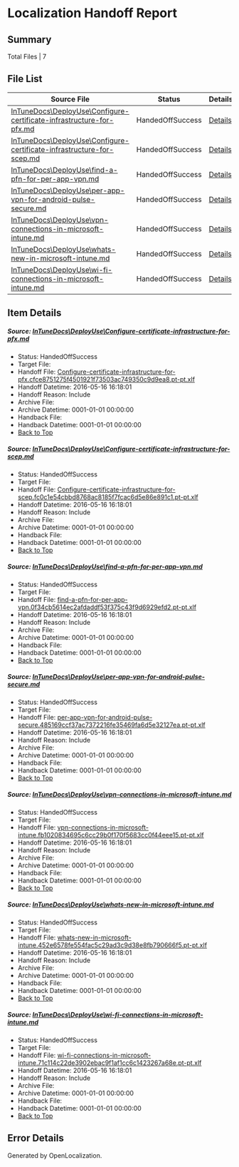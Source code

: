# <a name='report-top'></a> Localization Handoff Report

## Summary
 Total Files | 7

## File List
 Source File | Status | Details 
 ----------- | ------ | ------- 
 [InTuneDocs\DeployUse\Configure-certificate-infrastructure-for-pfx.md](https://github.com/Microsoft/IntuneDocs-pr/blob/a12b6bb0b95287fcd202d54bb21230ab7ab7095d/InTuneDocs/DeployUse/Configure-certificate-infrastructure-for-pfx.md) | HandedOffSuccess | [Details](#6779337c69659dc77934ea56f23859b237aa953d20)
 [InTuneDocs\DeployUse\Configure-certificate-infrastructure-for-scep.md](https://github.com/Microsoft/IntuneDocs-pr/blob/a12b6bb0b95287fcd202d54bb21230ab7ab7095d/InTuneDocs/DeployUse/Configure-certificate-infrastructure-for-scep.md) | HandedOffSuccess | [Details](#fa22c9213e7cfa2d089f0aa9c3f6b104ea94016f21)
 [InTuneDocs\DeployUse\find-a-pfn-for-per-app-vpn.md](https://github.com/Microsoft/IntuneDocs-pr/blob/9809454637f17321bf019c7e8f5e11ffaebd2008/InTuneDocs/DeployUse/find-a-pfn-for-per-app-vpn.md) | HandedOffSuccess | [Details](#ffec31b4fed619db873661c38cebaaa1d2a9511e43)
 [InTuneDocs\DeployUse\per-app-vpn-for-android-pulse-secure.md](https://github.com/Microsoft/IntuneDocs-pr/blob/9809454637f17321bf019c7e8f5e11ffaebd2008/InTuneDocs/DeployUse/per-app-vpn-for-android-pulse-secure.md) | HandedOffSuccess | [Details](#972a71a2f50e8542905da58ff8e8ff6af7883dc2208)
 [InTuneDocs\DeployUse\vpn-connections-in-microsoft-intune.md](https://github.com/Microsoft/IntuneDocs-pr/blob/9809454637f17321bf019c7e8f5e11ffaebd2008/InTuneDocs/DeployUse/vpn-connections-in-microsoft-intune.md) | HandedOffSuccess | [Details](#0b550e43581a004e55ac7d7eaa212059f0d285d8249)
 [InTuneDocs\DeployUse\whats-new-in-microsoft-intune.md](https://github.com/Microsoft/IntuneDocs-pr/blob/3bf0c9890d552f2851d90bddb013af6fac27eb28/InTuneDocs/DeployUse/whats-new-in-microsoft-intune.md) | HandedOffSuccess | [Details](#6680388772bf735c11eb0d32d39bbb806607b014253)
 [InTuneDocs\DeployUse\wi-fi-connections-in-microsoft-intune.md](https://github.com/Microsoft/IntuneDocs-pr/blob/9809454637f17321bf019c7e8f5e11ffaebd2008/InTuneDocs/DeployUse/wi-fi-connections-in-microsoft-intune.md) | HandedOffSuccess | [Details](#e6d8507a143dede66ae4c299d928ea7f3cb9bd1b254)

## Item Details
##### <a name='6779337c69659dc77934ea56f23859b237aa953d20'></a> Source: [InTuneDocs\DeployUse\Configure-certificate-infrastructure-for-pfx.md](https://github.com/Microsoft/IntuneDocs-pr/blob/a12b6bb0b95287fcd202d54bb21230ab7ab7095d/InTuneDocs/DeployUse/Configure-certificate-infrastructure-for-pfx.md)
* Status: HandedOffSuccess
* Target File: 
* Handoff File: [Configure-certificate-infrastructure-for-pfx.cfce8751275f4501921f73503ac749350c9d9ea8.pt-pt.xlf](https://github.com/Microsoft/EM.handoff/blob/dff954548e7831f10fc55624c085272743bae775/ol-handoff/Microsoft/IntuneDocs-pr.pt-pt/master/Configure-certificate-infrastructure-for-pfx.cfce8751275f4501921f73503ac749350c9d9ea8.pt-pt.xlf)
* Handoff Datetime: 2016-05-16 16:18:01
* Handoff Reason: Include
* Archive File: 
* Archive Datetime: 0001-01-01 00:00:00
* Handback File: 
* Handback Datetime: 0001-01-01 00:00:00
* [Back to Top](#report-top)

##### <a name='fa22c9213e7cfa2d089f0aa9c3f6b104ea94016f21'></a> Source: [InTuneDocs\DeployUse\Configure-certificate-infrastructure-for-scep.md](https://github.com/Microsoft/IntuneDocs-pr/blob/a12b6bb0b95287fcd202d54bb21230ab7ab7095d/InTuneDocs/DeployUse/Configure-certificate-infrastructure-for-scep.md)
* Status: HandedOffSuccess
* Target File: 
* Handoff File: [Configure-certificate-infrastructure-for-scep.fc0c1e54cbbd8768ac8185f7fcac6d5e86e891c1.pt-pt.xlf](https://github.com/Microsoft/EM.handoff/blob/dff954548e7831f10fc55624c085272743bae775/ol-handoff/Microsoft/IntuneDocs-pr.pt-pt/master/Configure-certificate-infrastructure-for-scep.fc0c1e54cbbd8768ac8185f7fcac6d5e86e891c1.pt-pt.xlf)
* Handoff Datetime: 2016-05-16 16:18:01
* Handoff Reason: Include
* Archive File: 
* Archive Datetime: 0001-01-01 00:00:00
* Handback File: 
* Handback Datetime: 0001-01-01 00:00:00
* [Back to Top](#report-top)

##### <a name='ffec31b4fed619db873661c38cebaaa1d2a9511e43'></a> Source: [InTuneDocs\DeployUse\find-a-pfn-for-per-app-vpn.md](https://github.com/Microsoft/IntuneDocs-pr/blob/9809454637f17321bf019c7e8f5e11ffaebd2008/InTuneDocs/DeployUse/find-a-pfn-for-per-app-vpn.md)
* Status: HandedOffSuccess
* Target File: 
* Handoff File: [find-a-pfn-for-per-app-vpn.0f34cb5614ec2afdaddf53f375c43f9d6929efd2.pt-pt.xlf](https://github.com/Microsoft/EM.handoff/blob/dff954548e7831f10fc55624c085272743bae775/ol-handoff/Microsoft/IntuneDocs-pr.pt-pt/master/find-a-pfn-for-per-app-vpn.0f34cb5614ec2afdaddf53f375c43f9d6929efd2.pt-pt.xlf)
* Handoff Datetime: 2016-05-16 16:18:01
* Handoff Reason: Include
* Archive File: 
* Archive Datetime: 0001-01-01 00:00:00
* Handback File: 
* Handback Datetime: 0001-01-01 00:00:00
* [Back to Top](#report-top)

##### <a name='972a71a2f50e8542905da58ff8e8ff6af7883dc2208'></a> Source: [InTuneDocs\DeployUse\per-app-vpn-for-android-pulse-secure.md](https://github.com/Microsoft/IntuneDocs-pr/blob/9809454637f17321bf019c7e8f5e11ffaebd2008/InTuneDocs/DeployUse/per-app-vpn-for-android-pulse-secure.md)
* Status: HandedOffSuccess
* Target File: 
* Handoff File: [per-app-vpn-for-android-pulse-secure.485169ccf37ac7372216fe35469fa6d5e32127ea.pt-pt.xlf](https://github.com/Microsoft/EM.handoff/blob/dff954548e7831f10fc55624c085272743bae775/ol-handoff/Microsoft/IntuneDocs-pr.pt-pt/master/per-app-vpn-for-android-pulse-secure.485169ccf37ac7372216fe35469fa6d5e32127ea.pt-pt.xlf)
* Handoff Datetime: 2016-05-16 16:18:01
* Handoff Reason: Include
* Archive File: 
* Archive Datetime: 0001-01-01 00:00:00
* Handback File: 
* Handback Datetime: 0001-01-01 00:00:00
* [Back to Top](#report-top)

##### <a name='0b550e43581a004e55ac7d7eaa212059f0d285d8249'></a> Source: [InTuneDocs\DeployUse\vpn-connections-in-microsoft-intune.md](https://github.com/Microsoft/IntuneDocs-pr/blob/9809454637f17321bf019c7e8f5e11ffaebd2008/InTuneDocs/DeployUse/vpn-connections-in-microsoft-intune.md)
* Status: HandedOffSuccess
* Target File: 
* Handoff File: [vpn-connections-in-microsoft-intune.fb1020834695c6cc29b0f170f5683cc0f44eee15.pt-pt.xlf](https://github.com/Microsoft/EM.handoff/blob/dff954548e7831f10fc55624c085272743bae775/ol-handoff/Microsoft/IntuneDocs-pr.pt-pt/master/vpn-connections-in-microsoft-intune.fb1020834695c6cc29b0f170f5683cc0f44eee15.pt-pt.xlf)
* Handoff Datetime: 2016-05-16 16:18:01
* Handoff Reason: Include
* Archive File: 
* Archive Datetime: 0001-01-01 00:00:00
* Handback File: 
* Handback Datetime: 0001-01-01 00:00:00
* [Back to Top](#report-top)

##### <a name='6680388772bf735c11eb0d32d39bbb806607b014253'></a> Source: [InTuneDocs\DeployUse\whats-new-in-microsoft-intune.md](https://github.com/Microsoft/IntuneDocs-pr/blob/3bf0c9890d552f2851d90bddb013af6fac27eb28/InTuneDocs/DeployUse/whats-new-in-microsoft-intune.md)
* Status: HandedOffSuccess
* Target File: 
* Handoff File: [whats-new-in-microsoft-intune.452e6578fe554fac5c29ad3c9d38e8fb790666f5.pt-pt.xlf](https://github.com/Microsoft/EM.handoff/blob/dff954548e7831f10fc55624c085272743bae775/ol-handoff/Microsoft/IntuneDocs-pr.pt-pt/master/whats-new-in-microsoft-intune.452e6578fe554fac5c29ad3c9d38e8fb790666f5.pt-pt.xlf)
* Handoff Datetime: 2016-05-16 16:18:01
* Handoff Reason: Include
* Archive File: 
* Archive Datetime: 0001-01-01 00:00:00
* Handback File: 
* Handback Datetime: 0001-01-01 00:00:00
* [Back to Top](#report-top)

##### <a name='e6d8507a143dede66ae4c299d928ea7f3cb9bd1b254'></a> Source: [InTuneDocs\DeployUse\wi-fi-connections-in-microsoft-intune.md](https://github.com/Microsoft/IntuneDocs-pr/blob/9809454637f17321bf019c7e8f5e11ffaebd2008/InTuneDocs/DeployUse/wi-fi-connections-in-microsoft-intune.md)
* Status: HandedOffSuccess
* Target File: 
* Handoff File: [wi-fi-connections-in-microsoft-intune.71c114c22de3902ebac9f1af1cc6c1423267a68e.pt-pt.xlf](https://github.com/Microsoft/EM.handoff/blob/dff954548e7831f10fc55624c085272743bae775/ol-handoff/Microsoft/IntuneDocs-pr.pt-pt/master/wi-fi-connections-in-microsoft-intune.71c114c22de3902ebac9f1af1cc6c1423267a68e.pt-pt.xlf)
* Handoff Datetime: 2016-05-16 16:18:01
* Handoff Reason: Include
* Archive File: 
* Archive Datetime: 0001-01-01 00:00:00
* Handback File: 
* Handback Datetime: 0001-01-01 00:00:00
* [Back to Top](#report-top)


## Error Details

Generated by OpenLocalization.

